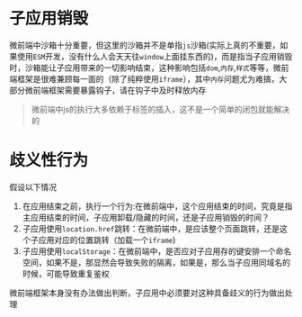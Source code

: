 # 子应用销毁
微前端中沙箱十分重要，但这里的沙箱并不是单指`js`沙箱(实际上真的不重要，如果使用`ESM`开发，没有什么人会天天往`window`上面挂东西的)，而是指当子应用销毁时，沙箱能让子应用带来的一切影响结束，这种影响包括`dom`,`内存`,`样式`等等，微前端框架是很难兼顾每一面的（除了纯粹使用`iframe`），其中`内存`问题尤为难搞，大部分微前端框架需要暴露钩子，请在钩子中及时释放内存
> 微前端中js的执行大多依赖于标签的插入，这不是一个简单的闭包就能解决的

# 歧义性行为
假设以下情况
1. 在应用结束之前，执行一个行为:在微前端中，这个应用结束的时间，究竟是指主应用结束的时间，子应用卸载/隐藏的时间，还是子应用销毁的时间？
2. 子应用使用`location.href`跳转：在微前端中，是应该整个页面跳转，还是这个子应用对应的位置跳转（加载一个`iframe`)
3. 子应用使用`localStorage`：在微前端中，是否应对子应用存的键安排一个命名空间，如果不是，那显然会导致失败的隔离，如果是，那么当子应用同域名的时候，可能导致重复鉴权

微前端框架本身没有办法做出判断，子应用中必须要对这种具备歧义的行为做出处理
